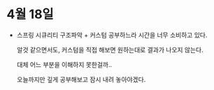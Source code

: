 # 4월 18일

- 스프링 시큐리티 구조파악 + 커스텀 공부하느라 시간을 너무 소비하고 있다.

  알것 같으면서도, 커스텀을 직접 해보면 원하는대로 결과가 나오지 않는다.

  대체 어느 부분을 이해하지 못한걸까..

  오늘까지만 깊게 공부해보고 잠시 내려 놓아야겠다.